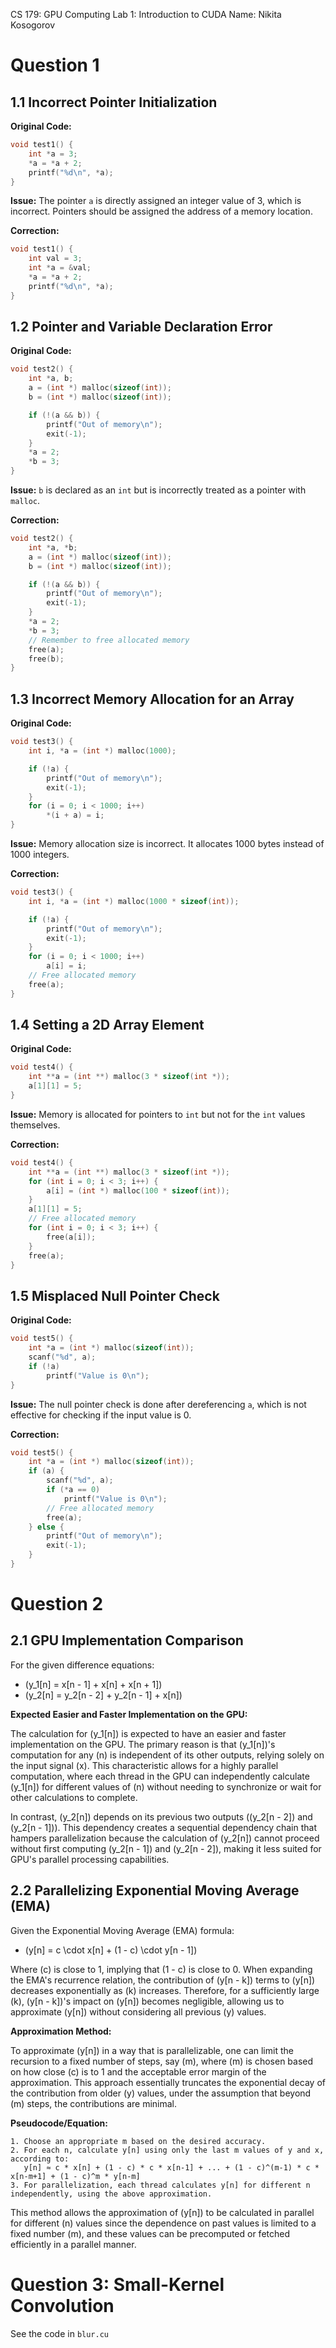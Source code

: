CS 179: GPU Computing
Lab 1: Introduction to CUDA
Name: Nikita Kosogorov

# Question 1

## 1.1 Incorrect Pointer Initialization

**Original Code:**
```c
void test1() {
    int *a = 3;
    *a = *a + 2;
    printf("%d\n", *a);
}
```

**Issue:** The pointer `a` is directly assigned an integer value of 3, which is incorrect. Pointers should be assigned the address of a memory location.

**Correction:**
```c
void test1() {
    int val = 3;
    int *a = &val;
    *a = *a + 2;
    printf("%d\n", *a);
}
```

## 1.2 Pointer and Variable Declaration Error

**Original Code:**
```c
void test2() {
    int *a, b;
    a = (int *) malloc(sizeof(int));
    b = (int *) malloc(sizeof(int));

    if (!(a && b)) {
        printf("Out of memory\n");
        exit(-1);
    }
    *a = 2;
    *b = 3;
}
```

**Issue:** `b` is declared as an `int` but is incorrectly treated as a pointer with `malloc`.

**Correction:**
```c
void test2() {
    int *a, *b;
    a = (int *) malloc(sizeof(int));
    b = (int *) malloc(sizeof(int));

    if (!(a && b)) {
        printf("Out of memory\n");
        exit(-1);
    }
    *a = 2;
    *b = 3;
    // Remember to free allocated memory
    free(a);
    free(b);
}
```

## 1.3 Incorrect Memory Allocation for an Array

**Original Code:**
```c
void test3() {
    int i, *a = (int *) malloc(1000);

    if (!a) {
        printf("Out of memory\n");
        exit(-1);
    }
    for (i = 0; i < 1000; i++)
        *(i + a) = i;
}
```

**Issue:** Memory allocation size is incorrect. It allocates 1000 bytes instead of 1000 integers.

**Correction:**
```c
void test3() {
    int i, *a = (int *) malloc(1000 * sizeof(int));

    if (!a) {
        printf("Out of memory\n");
        exit(-1);
    }
    for (i = 0; i < 1000; i++)
        a[i] = i;
    // Free allocated memory
    free(a);
}
```

## 1.4 Setting a 2D Array Element

**Original Code:**
```c
void test4() {
    int **a = (int **) malloc(3 * sizeof(int *));
    a[1][1] = 5;
}
```

**Issue:** Memory is allocated for pointers to `int` but not for the `int` values themselves.

**Correction:**
```c
void test4() {
    int **a = (int **) malloc(3 * sizeof(int *));
    for (int i = 0; i < 3; i++) {
        a[i] = (int *) malloc(100 * sizeof(int));
    }
    a[1][1] = 5;
    // Free allocated memory
    for (int i = 0; i < 3; i++) {
        free(a[i]);
    }
    free(a);
}
```

## 1.5 Misplaced Null Pointer Check

**Original Code:**
```c
void test5() {
    int *a = (int *) malloc(sizeof(int));
    scanf("%d", a);
    if (!a)
        printf("Value is 0\n");
}
```

**Issue:** The null pointer check is done after dereferencing `a`, which is not effective for checking if the input value is 0.

**Correction:**
```c
void test5() {
    int *a = (int *) malloc(sizeof(int));
    if (a) {
        scanf("%d", a);
        if (*a == 0)
            printf("Value is 0\n");
        // Free allocated memory
        free(a);
    } else {
        printf("Out of memory\n");
        exit(-1);
    }
}
```


# Question 2

## 2.1 GPU Implementation Comparison

For the given difference equations:

- \(y_1[n] = x[n - 1] + x[n] + x[n + 1]\)
- \(y_2[n] = y_2[n - 2] + y_2[n - 1] + x[n]\)

**Expected Easier and Faster Implementation on the GPU:**

The calculation for \(y_1[n]\) is expected to have an easier and faster implementation on the GPU. The primary reason is that \(y_1[n]\)'s computation for any \(n\) is independent of its other outputs, relying solely on the input signal \(x\). This characteristic allows for a highly parallel computation, where each thread in the GPU can independently calculate \(y_1[n]\) for different values of \(n\) without needing to synchronize or wait for other calculations to complete.

In contrast, \(y_2[n]\) depends on its previous two outputs (\(y_2[n - 2]\) and \(y_2[n - 1]\)). This dependency creates a sequential dependency chain that hampers parallelization because the calculation of \(y_2[n]\) cannot proceed without first computing \(y_2[n - 1]\) and \(y_2[n - 2]\), making it less suited for GPU's parallel processing capabilities.

## 2.2 Parallelizing Exponential Moving Average (EMA)

Given the Exponential Moving Average (EMA) formula:
- \(y[n] = c \cdot x[n] + (1 - c) \cdot y[n - 1]\)

Where \(c\) is close to 1, implying that \(1 - c\) is close to 0. When expanding the EMA's recurrence relation, the contribution of \(y[n - k]\) terms to \(y[n]\) decreases exponentially as \(k\) increases. Therefore, for a sufficiently large \(k\), \(y[n - k]\)'s impact on \(y[n]\) becomes negligible, allowing us to approximate \(y[n]\) without considering all previous \(y\) values.

**Approximation Method:**

To approximate \(y[n]\) in a way that is parallelizable, one can limit the recursion to a fixed number of steps, say \(m\), where \(m\) is chosen based on how close \(c\) is to 1 and the acceptable error margin of the approximation. This approach essentially truncates the exponential decay of the contribution from older \(y\) values, under the assumption that beyond \(m\) steps, the contributions are minimal.

**Pseudocode/Equation:**
```
1. Choose an appropriate m based on the desired accuracy.
2. For each n, calculate y[n] using only the last m values of y and x, according to:
   y[n] ≈ c * x[n] + (1 - c) * c * x[n-1] + ... + (1 - c)^(m-1) * c * x[n-m+1] + (1 - c)^m * y[n-m]
3. For parallelization, each thread calculates y[n] for different n independently, using the above approximation.
```

This method allows the approximation of \(y[n]\) to be calculated in parallel for different \(n\) values since the dependence on past values is limited to a fixed number \(m\), and these values can be precomputed or fetched efficiently in a parallel manner.




# Question 3: Small-Kernel Convolution 

See the code in `blur.cu`
